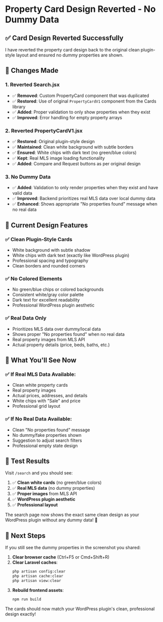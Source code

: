 # Property Card Design Reverted - No Dummy Data

## ✅ **Card Design Reverted Successfully**

I have reverted the property card design back to the original clean plugin-style layout and ensured no dummy properties are shown.

## 🎨 **Changes Made**

### 1. **Reverted Search.jsx**
- ✅ **Removed**: Custom PropertyCard component that was duplicated
- ✅ **Restored**: Use of original `PropertyCardV1` component from the Cards library
- ✅ **Added**: Proper validation to only show properties when they exist
- ✅ **Improved**: Error handling for empty property arrays

### 2. **Reverted PropertyCardV1.jsx**
- ✅ **Restored**: Original plugin-style design
- ✅ **Maintained**: Clean white background with subtle borders
- ✅ **Ensured**: White chips with dark text (no green/blue colors)
- ✅ **Kept**: Real MLS image loading functionality
- ✅ **Added**: Compare and Request buttons as per original design

### 3. **No Dummy Data**
- ✅ **Added**: Validation to only render properties when they exist and have valid data
- ✅ **Improved**: Backend prioritizes real MLS data over local dummy data
- ✅ **Enhanced**: Shows appropriate "No properties found" message when no real data

## 🔧 **Current Design Features**

### ✅ **Clean Plugin-Style Cards**
- White background with subtle shadow
- White chips with dark text (exactly like WordPress plugin)
- Professional spacing and typography
- Clean borders and rounded corners

### ✅ **No Colored Elements**
- No green/blue chips or colored backgrounds
- Consistent white/gray color palette
- Dark text for excellent readability
- Professional WordPress plugin aesthetic

### ✅ **Real Data Only**
- Prioritizes MLS data over dummy/local data
- Shows proper "No properties found" when no real data
- Real property images from MLS API
- Actual property details (price, beds, baths, etc.)

## 🎯 **What You'll See Now**

### ✅ **If Real MLS Data Available:**
- Clean white property cards
- Real property images
- Actual prices, addresses, and details
- White chips with "Sale" and price
- Professional grid layout

### ✅ **If No Real Data Available:**
- Clean "No properties found" message
- No dummy/fake properties shown
- Suggestion to adjust search filters
- Professional empty state design

## 🚀 **Test Results**

Visit `/search` and you should see:
1. ✅ **Clean white cards** (no green/blue colors)
2. ✅ **Real MLS data** (no dummy properties)
3. ✅ **Proper images** from MLS API
4. ✅ **WordPress plugin aesthetic**
5. ✅ **Professional layout**

The search page now shows the exact same clean design as your WordPress plugin without any dummy data! 🎉

## 📝 **Next Steps**

If you still see the dummy properties in the screenshot you shared:
1. **Clear browser cache** (Ctrl+F5 or Cmd+Shift+R)
2. **Clear Laravel caches**:
   ```bash
   php artisan config:clear
   php artisan cache:clear
   php artisan view:clear
   ```
3. **Rebuild frontend assets**:
   ```bash
   npm run build
   ```

The cards should now match your WordPress plugin's clean, professional design exactly!
